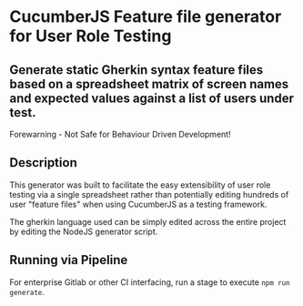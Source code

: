 # CucumberJS Feature file generator for User Role Testing

## Generate static Gherkin syntax feature files based on a spreadsheet matrix of screen names and expected values against a list of users under test.

Forewarning - Not Safe for Behaviour Driven Development!

## Description

This generator was built to facilitate the easy extensibility of user role testing via a single spreadsheet rather than potentially editing hundreds of user "feature files" when using CucumberJS as a testing framework.

The gherkin language used can be simply edited across the entire project by editing the NodeJS generator script.

## Running via Pipeline

For enterprise Gitlab or other CI interfacing, run a stage to execute `npm run generate`.
